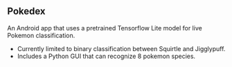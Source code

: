## Pokedex
An Android app that uses a pretrained Tensorflow Lite model for live Pokemon classification. 
- Currently limited to binary classification between Squirtle and Jigglypuff.
- Includes a Python GUI that can recognize 8 pokemon species. 
